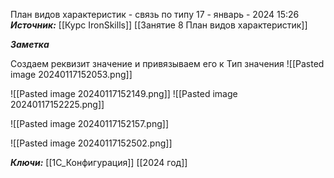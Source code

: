 
План видов характеристик - связь по типу
 17 - январь - 2024  15:26 
***Источник:***  [[Курс IronSkills]] [[Занятие 8 План видов характеристик]]

***Заметка*** 

Создаем реквизит значение и привязываем его к Тип значения
![[Pasted image 20240117152053.png]]


 ![[Pasted image 20240117152149.png]]
 ![[Pasted image 20240117152225.png]]
 
![[Pasted image 20240117152157.png]]

![[Pasted image 20240117152502.png]]




***Ключи:*** [[1С_Конфигурация]] [[2024 год]]
